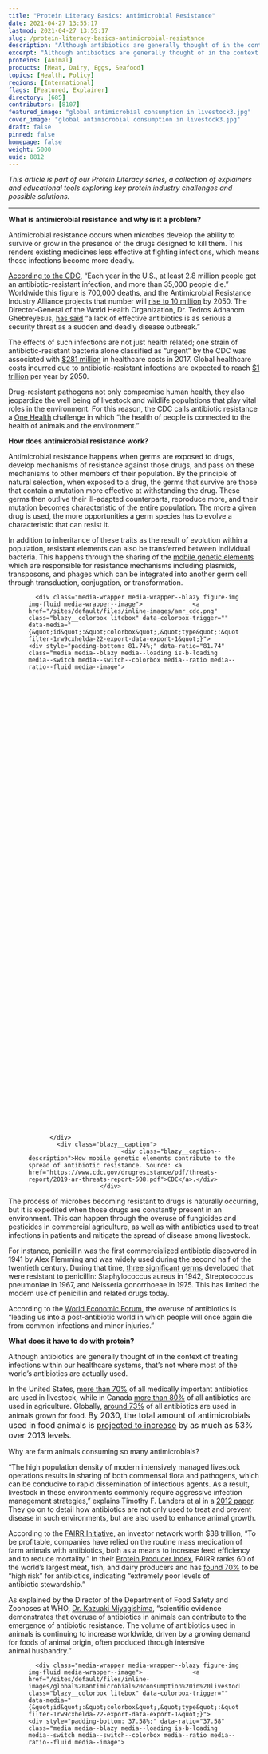```yaml
---
title: "Protein Literacy Basics: Antimicrobial Resistance"
date: 2021-04-27 13:55:17
lastmod: 2021-04-27 13:55:17
slug: /protein-literacy-basics-antimicrobial-resistance
description: "Although antibiotics are generally thought of in the context of treating infections within our healthcare systems, that’s not where most are actually used. Globally, around 73% of all antibiotics are used in animals grown for food."
excerpt: "Although antibiotics are generally thought of in the context of treating infections within our healthcare systems, that’s not where most are actually used. Globally, around 73% of all antibiotics are used in animals grown for food."
proteins: [Animal]
products: [Meat, Dairy, Eggs, Seafood]
topics: [Health, Policy]
regions: [International]
flags: [Featured, Explainer]
directory: [685]
contributors: [8107]
featured_image: "global antimicrobial consumption in livestock3.jpg"
cover_image: "global antimicrobial consumption in livestock3.jpg"
draft: false
pinned: false
homepage: false
weight: 5000
uuid: 8812
---
```

<p><em>This article is part of our Protein Literacy series, a collection of explainers and educational tools exploring key protein industry challenges and possible solutions.</em></p>

<hr />
<p><strong>What is antimicrobial resistance and why is it a problem?</strong></p>

<p>Antimicrobial resistance occurs when microbes develop the ability to survive or grow in the presence of the drugs designed to kill them. This renders existing medicines less effective at fighting infections, which means those infections become more deadly.</p>

<p><a href="https://www.cdc.gov/drugresistance/index.html">According to the CDC</a>, “Each year in the U.S., at least 2.8 million people get an antibiotic-resistant infection, and more than 35,000 people die.” Worldwide this figure is 700,000 deaths, and the Antimicrobial Resistance Industry Alliance projects that number will <a href="https://www.amrindustryalliance.org/why-amr/">rise to 10 million</a> by 2050. The Director-General of the World Health Organization, Dr. Tedros Adhanom Ghebreyesus, <a href="https://www.who.int/news/item/07-11-2017-stop-using-antibiotics-in-healthy-animals-to-prevent-the-spread-of-antibiotic-resistance">has said</a> “a lack of effective antibiotics is as serious a security threat as a sudden and deadly disease outbreak.”</p>

<p>The effects of such infections are not just health related; one strain of antibiotic-resistant bacteria alone classified as “urgent” by the CDC was associated with <a href="https://www.cdc.gov/drugresistance/pdf/threats-report/2019-ar-threats-report-508.pdf">$281 million</a> in healthcare costs in 2017. Global healthcare costs incurred due to antibiotic-resistant infections are expected to reach <a href="https://www.worldbank.org/en/news/press-release/2016/09/18/by-2050-drug-resistant-infections-could-cause-global-economic-damage-on-par-with-2008-financial-crisis">$1 trillion</a> per year by 2050.</p>

<p>Drug-resistant pathogens not only compromise human health, they also jeopardize the well being of livestock and wildlife populations that play vital roles in the environment. For this reason, the CDC calls antibiotic resistance a <a href="https://www.cdc.gov/drugresistance/pdf/threats-report/2019-ar-threats-report-508.pdf">One Health</a> challenge in which “the health of people is connected to the health of animals and the environment.”</p>

<p><strong>How does antimicrobial resistance work?</strong></p>

<p>Antimicrobial resistance happens when germs are exposed to drugs, develop mechanisms of resistance against those drugs, and pass on these mechanisms to other members of their population. By the principle of natural selection, when exposed to a drug, the germs that survive are those that contain a mutation more effective at withstanding the drug. These germs then outlive their ill-adapted counterparts, reproduce more, and their mutation becomes characteristic of the entire population. The more a given drug is used, the more opportunities a germ species has to evolve a characteristic that can resist it.</p>

<p>In addition to inheritance of these traits as the result of evolution within a population, resistant elements can also be transferred between individual bacteria. This happens through the sharing of the <a href="https://www.cdc.gov/drugresistance/pdf/threats-report/2019-ar-threats-report-508.pdf">mobile genetic elements</a> which are responsible for resistance mechanisms including plasmids, transposons, and phages which can be integrated into another germ cell through transduction, conjugation, or transformation.</p>

<figure class="figure">
  




      <div class="media-wrapper media-wrapper--blazy figure-img img-fluid media-wrapper--image">              <a href="/sites/default/files/inline-images/amr_cdc.png" class="blazy__colorbox litebox" data-colorbox-trigger="" data-media="{&quot;id&quot;:&quot;colorbox&quot;,&quot;type&quot;:&quot;image&quot;,&quot;width&quot;:800,&quot;height&quot;:654,&quot;rel&quot;:&quot;blazy-filter-1rw9cxhelda-22-export-data-export-1&quot;}">      <div style="padding-bottom: 81.74%;" data-ratio="81.74" class="media media--blazy media--loading is-b-loading media--switch media--switch--colorbox media--ratio media--ratio--fluid media--image">
<img alt="How mobile genetic elements contribute to the spread of antibiotic resistance" title="amr_cdc.png" class="media__image media__element b-lazy img-fluid" data-entity-uuid="0f014ef4-b1f2-422d-a3b9-eb68b2378808" data-src="/sites/default/files/styles/1200x900_4_3/public/inline-images/amr_cdc.png?itok=KsvXk1FS" src="data:image/svg+xml;charset=utf-8,%3Csvg%20xmlns%3D'http%3A%2F%2Fwww.w3.org%2F2000%2Fsvg'%20viewBox%3D'0%200%201101%20900'%2F%3E" width="1101" height="900" loading="lazy" typeof="foaf:Image" />
        <span class="media__icon media__icon--litebox"></span></div>
  </a>

                
          </div>  
            <div class="blazy__caption">
                              <div class="blazy__caption--description">How mobile genetic elements contribute to the spread of antibiotic resistance. Source: <a href="https://www.cdc.gov/drugresistance/pdf/threats-report/2019-ar-threats-report-508.pdf">CDC</a>.</div>
                        </div>
      


      
  </figure>

<p>The process of microbes becoming resistant to drugs is naturally occurring, but it is expedited when those drugs are constantly present in an environment. This can happen through the overuse of fungicides and pesticides in commercial agriculture, as well as with antibiotics used to treat infections in patients and mitigate the spread of disease among livestock.</p>

<p>For instance, penicillin was the first commercialized antibiotic discovered in 1941 by Alex Flemming and was widely used during the second half of the twentieth century. During that time, <a href="https://www.cdc.gov/drugresistance/about.html">three significant germs</a> developed that were resistant to penicillin: Staphylococcus aureus in 1942, Streptococcus pneumoniae in 1967, and Neisseria gonorrhoeae in 1975. This has limited the modern use of penicillin and related drugs today.</p>

<p>According to the <a href="https://www.weforum.org/agenda/2019/06/antibiotics-are-contaminating-the-world-s-rivers/">World Economic Forum</a>, the overuse of antibiotics is “leading us into a post-antibiotic world in which people will once again die from common infections and minor injuries.”</p>

<p><strong>What does it have to do with protein?</strong></p>

<p>Although antibiotics are generally thought of in the context of treating infections within our healthcare systems, that’s not where most of the world’s antibiotics are actually used.</p>

<p>In the United States, <a href="https://ec.europa.eu/health/sites/health/files/antimicrobial_resistance/docs/amr_studies_2015_am-in-agri-and-env.pdf">more than 70%</a> of all medically important antibiotics are used in livestock, while in Canada <a href="http://www.omafra.gov.on.ca/english/livestock/animalcare/amr/facts/17-017.htm">more than 80%</a> of all antibiotics are used in agriculture. Globally, <a href="https://www.ncbi.nlm.nih.gov/pmc/articles/PMC7766021/">around 73%</a> of all antibiotics are used in animals grown for food. <span style="font-size: 1rem;">By 2030, the total amount of antimicrobials used in food animals is <a href="https://science.sciencemag.org/content/357/6358/1350">projected to increase</a> by as much as 53% over 2013 levels</span><span style="font-size: 1rem;">.</span></p>

<p>Why are farm animals consuming so many antimicrobials?</p>

<p>“The high population density of modern intensively managed livestock operations results in sharing of both commensal flora and pathogens, which can be conducive to rapid dissemination of infectious agents. As a result, livestock in these environments commonly require aggressive infection management strategies,” explains Timothy F. Landers et al in a <a href="https://www.ncbi.nlm.nih.gov/pmc/articles/PMC3234384/">2012 paper</a>. They go on to detail how antibiotics are not only used to treat and prevent disease in such environments, but are also used to enhance animal growth.</p>

<p>According to the <a href="https://www.fairr.org/article/improving-antibiotics-stewardship-in-livestock-supply-chains/">FAIRR Initiative</a>, an investor network worth $38 trillion, “To be profitable, companies have relied on the routine mass medication of farm animals with antibiotics, both as a means to increase feed efficiency and to reduce mortality.” In their <a href="https://www.fairr.org/index/">Protein Producer Index</a>, FAIRR ranks 60 of the world’s largest meat, fish, and dairy producers and has <a href="https://www.fairr.org/article/improving-antibiotics-stewardship-in-livestock-supply-chains/">found 70%</a> to be “high risk” for antibiotics, indicating “extremely poor levels of antibiotic stewardship.”</p>

<p>As explained by the Director of the Department of Food Safety and Zoonoses at WHO, <a href="https://www.who.int/news/item/07-11-2017-stop-using-antibiotics-in-healthy-animals-to-prevent-the-spread-of-antibiotic-resistance">Dr. Kazuaki Miyagishima</a>, “scientific evidence demonstrates that overuse of antibiotics in animals can contribute to the emergence of antibiotic resistance. The volume of antibiotics used in animals is continuing to increase worldwide, driven by a growing demand for foods of animal origin, often produced through intensive animal husbandry.”</p>

<figure class="figure">
  




      <div class="media-wrapper media-wrapper--blazy figure-img img-fluid media-wrapper--image">              <a href="/sites/default/files/inline-images/global%20antimicrobial%20consumption%20in%20livestock2.jpg" class="blazy__colorbox litebox" data-colorbox-trigger="" data-media="{&quot;id&quot;:&quot;colorbox&quot;,&quot;type&quot;:&quot;image&quot;,&quot;width&quot;:1440,&quot;height&quot;:541,&quot;rel&quot;:&quot;blazy-filter-1rw9cxhelda-22-export-data-export-1&quot;}">      <div style="padding-bottom: 37.58%;" data-ratio="37.58" class="media media--blazy media--loading is-b-loading media--switch media--switch--colorbox media--ratio media--ratio--fluid media--image">
<img alt="Global antimicrobial consumption in livestock" title="global antimicrobial consumption in livestock2.jpg" class="media__image media__element b-lazy img-fluid" data-entity-uuid="77593e12-7b83-4fb3-a0af-38668a1cb888" data-src="/sites/default/files/styles/1200x900_4_3/public/inline-images/global%20antimicrobial%20consumption%20in%20livestock2.jpg?itok=kEqGrTQP" src="data:image/svg+xml;charset=utf-8,%3Csvg%20xmlns%3D'http%3A%2F%2Fwww.w3.org%2F2000%2Fsvg'%20viewBox%3D'0%200%201200%20451'%2F%3E" width="1200" height="451" loading="lazy" typeof="foaf:Image" />
        <span class="media__icon media__icon--litebox"></span></div>
  </a>

                
          </div>  
            <div class="blazy__caption">
                              <div class="blazy__caption--description">Global antimicrobial consumption in livestock. Source: <a href="https://www.pnas.org/content/112/18/5649">Van Boeckel et al, PNAS 2015</a>.</div>
                        </div>
      


      
  </figure>

<p><a href="http://www.meatmythcrushers.com/myths/myth-antibiotic-use-in-livestock-production-is-a-human-health-risk.html">Some stakeholders</a> argue that strains of antibiotic-resistant bacteria which develop in farm animals do not pose risks to human health. However, other researchers have found decades of evidence indicating otherwise. In their <a href="https://www.ncbi.nlm.nih.gov/pmc/articles/PMC3234384/">2012 paper</a>, Timothy F. Landers et al cite studies showing “Associations between antibiotic use in food animals and the prevalence of antibiotic-resistant bacteria isolated from those animals have been detected in observational studies as well as in randomized trials. Antibiotic-resistant bacteria of animal origin have been observed in the environment surrounding livestock farming operations, on meat products available for purchase in retail food stores, and as the cause of clinical infections and subclinical colonization in humans.”</p>

<p>The CDC <a href="https://www.cdc.gov/foodsafety/challenges/antibiotic-resistance.html">also notes</a> that “when animals are slaughtered and processed for food, resistant bacteria can contaminate meat or other animal products” leading to antibiotic-resistant intestinal infections if these foods are handled or consumed. For example, a notable February 2019 American <a href="https://www.cdc.gov/salmonella/infantis-10-18/index.html">outbreak</a> of a multidrug resistant strain of salmonella was linked to the consumption of raw and undercooked chicken.</p>

<p>Overuse of antibiotics in livestock doesn’t only risk contaminating food products. <a href="https://www.ncbi.nlm.nih.gov/pmc/articles/PMC4378521/">Up to 90%</a> of antibiotics ingested by livestock are secreted in urine and waste which is then dispersed in fertilizer and surface runoff contributing to diffuse environmental contamination. In 2019, the first global study of <a href="https://www.weforum.org/agenda/2019/06/antibiotics-are-contaminating-the-world-s-rivers/">antibiotics in the world’s rivers</a> found that two thirds of the world’s rivers are polluted by antibiotics with certain concentrations exceeding 300 times above what is considered safe.</p>

<p><strong>How can antimicrobial resistance be mitigated?</strong></p>

<p>In 2019, the CDC’s <a href="https://www.cdc.gov/drugresistance/pdf/threats-report/2019-ar-threats-report-508.pdf">AR Threats Report</a> listed 18 resistant germs as either “urgent,” “serious,” or a “concerning threat.” In order to mitigate the further development and spread of antibiotic resistance, <a href="https://www.cdc.gov/drugresistance/food.html">they recommend</a> improving antibiotic use so they are administered only when necessary rather than as a routine procedure.</p>

<p>In the United States, the USDA along with the FDA and EPA administers the US <a href="https://www.fsis.usda.gov/science-data/data-sets-visualizations/residue-chemistry">National Residue Program</a> which attempts to reduce the amount of antibiotic residues (small quantities of unabsorbed antibiotics) entering the food supply. Since 2006, the European Union <a href="https://www.who.int/news/item/07-11-2017-stop-using-antibiotics-in-healthy-animals-to-prevent-the-spread-of-antibiotic-resistance">has banned</a> the use of antibiotics for growth promotion. The WHO <a href="https://www.who.int/news/item/07-11-2017-stop-using-antibiotics-in-healthy-animals-to-prevent-the-spread-of-antibiotic-resistance">also suggests</a> that “antibiotics used in animals should be selected from those listed as being ‘least important’ to human health, and not from those classified as ‘highest priority’ and ‘critically important.’”</p>

<p>But policy isn’t the only available lever for addressing the problem — investors and food producers also have a role to play.</p>

<p>According to the FAIRR Initiative, “Investors now recognise that the routine non-therapeutic use of antibiotics in livestock production is a leading cause of rising antimicrobial resistance worldwide.” <a href="https://www.fairr.org/article/improving-antibiotics-stewardship-in-livestock-supply-chains/">They report</a> that between 2010 and 2019, 24 shareholder resolutions on antibiotics overuse in livestock have been filed in the United States. FAIRR has also developed a <a href="https://antibioticsstatement.fairr.org/policy/">Best Practice Policy</a> for food producers and retailers, and coordinated a global <a href="https://antibioticsstatement.fairr.org/">investor statement</a> on antibiotics stewardship whose signatories include 75 investors managing over $3 trillion in assets. In 2020, FAIRR, along with the Access to Medicine Foundation, PRI, and the UK Government, launched <a href="https://amrinvestoraction.org/about">Investor Action on AMR</a>, a new initiative to leverage investor influence to combat drug-resistant superbugs.</p>

<p>The issue is also starting to see some push coming from the public; many consumers are increasingly favoring meat products with <a href="https://www.fsis.usda.gov/sites/default/files/import/RaisingClaims.pdf">label claims</a> such as “No Antibiotics Ever,” “Raised without Antibiotics,” and “No Added Antibiotics.” But such all-or-nothing approaches are probably not the solution — after all, just like humans, animals also sometimes get sick and need medicine.</p>

<p>In a 2017 <a href="https://science.sciencemag.org/content/357/6358/1350">article</a> published in <em>Science,</em> an international group of biologists, policy, and disease specialists proposed a three-pronged approach to reducing antimicrobial use in livestock in order to mitigate the development of drug-resistant infections in humans and animals. Through a combination of policies that cap permissible levels of veterinary antibiotic consumption, reduce meat consumption, and raise the cost of veterinary antimicrobials, the global use of antimicrobials in food animals could be lowered by as much as 80% by 2030. Even if only the countries in the Organization for Economic Cooperation and Development (OECD) and China implemented just some of these strategies, global antimicrobial use in animals could be reduced by as much as 60%.</p>
